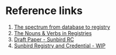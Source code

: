 # Reference links

1. [The spectrum from database to registry](https://docs.google.com/document/d/1synMhqcMG0tERA6GN66y\_n4FbvTL5ICYIMbR0d86Lqs/edit#heading=h.fm98h6mm7q2m)
2. [The Nouns & Verbs in Registries](https://docs.google.com/document/d/14ZD2KqzoPvA4tY6iER8wuVh-7yhP2oQuaAoPqUjm5v4/edit#heading=h.e2fj4pl534d3)
3. [Draft Paper - Sunbird RC](https://docs.google.com/document/d/11XhIPMp5U5RA2zX41ZMGOPEP9hapuRgOCDYBG18MBrs/edit)
4. [Sunbird Registry and Credential - WIP](https://docs.google.com/presentation/d/1NOGh-vLcBt5\_MmZ\_C2PXF1YSL38BzKKvmUBE\_c6dQ\_s/edit#slide=id.g1368f44b084\_0\_1)
